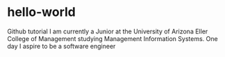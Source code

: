 # hello-world
Github tutorial
I am currently a Junior at the University of Arizona Eller College of Management studying Management Information Systems.
One day I aspire to be a software engineer
